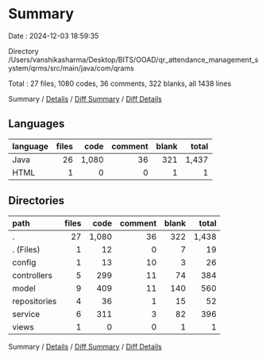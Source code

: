 # Summary

Date : 2024-12-03 18:59:35

Directory /Users/vanshikasharma/Desktop/BITS/OOAD/qr_attendance_management_system/qrms/src/main/java/com/qrams

Total : 27 files,  1080 codes, 36 comments, 322 blanks, all 1438 lines

Summary / [Details](details.md) / [Diff Summary](diff.md) / [Diff Details](diff-details.md)

## Languages
| language | files | code | comment | blank | total |
| :--- | ---: | ---: | ---: | ---: | ---: |
| Java | 26 | 1,080 | 36 | 321 | 1,437 |
| HTML | 1 | 0 | 0 | 1 | 1 |

## Directories
| path | files | code | comment | blank | total |
| :--- | ---: | ---: | ---: | ---: | ---: |
| . | 27 | 1,080 | 36 | 322 | 1,438 |
| . (Files) | 1 | 12 | 0 | 7 | 19 |
| config | 1 | 13 | 10 | 3 | 26 |
| controllers | 5 | 299 | 11 | 74 | 384 |
| model | 9 | 409 | 11 | 140 | 560 |
| repositories | 4 | 36 | 1 | 15 | 52 |
| service | 6 | 311 | 3 | 82 | 396 |
| views | 1 | 0 | 0 | 1 | 1 |

Summary / [Details](details.md) / [Diff Summary](diff.md) / [Diff Details](diff-details.md)
